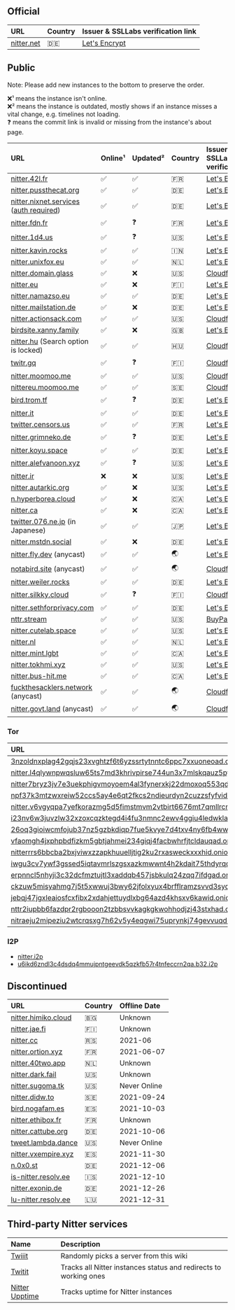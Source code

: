 ## Official

| URL                              | Country | Issuer & SSLLabs verification&nbsp;link                                    |
| :------------------------------- | :------ | :------------------------------------------------------------------------- |
| [nitter.net](https://nitter.net) | 🇩🇪      | [Let's Encrypt](https://www.ssllabs.com/ssltest/analyze.html?d=nitter.net) |

## Public

Note: Please add new instances to the bottom to preserve the order.

<!--
- nitter.snopyta.org admin ask us to "hide it from the top, otherwise it might get as popular as invidious"
-->

❌¹ means the instance isn't online. \
❌² means the instance is outdated, mostly shows if an instance misses a vital change, e.g. timelines not loading. \
❓ means the commit link is invalid or missing from the instance's about page.

| URL                                                            | Online¹ | Updated² | Country | Issuer & SSLLabs verificationlink                                                         |
| :------------------------------------------------------------- | :------ | :------- | :------ | :---------------------------------------------------------------------------------------- |
| [nitter.42l.fr](https://nitter.42l.fr/)                        | ✅      | ✅       | 🇫🇷      | [Let's Encrypt](https://www.ssllabs.com/ssltest/analyze.html?d=nitter.42l.fr)             |
| [nitter.pussthecat.org](https://nitter.pussthecat.org)         | ✅      | ✅       | 🇩🇪      | [Let's Encrypt](https://www.ssllabs.com/ssltest/analyze.html?d=nitter.pussthecat.org)     |
| [nitter.nixnet.services](https://nitter.nixnet.services/) ([auth required](https://nixnet.services/blog/nitter-behind-http-basic-auth/)) | ✅ | ✅ | 🇩🇪 | [Let's Encrypt](https://www.ssllabs.com/ssltest/analyze.html?d=nitter.nixnet.services)    |
| [nitter.fdn.fr](https://nitter.fdn.fr/)                        | ✅      | ❓       | 🇫🇷      | [Let's Encrypt](https://www.ssllabs.com/ssltest/analyze.html?d=nitter.fdn.fr)             |
| [nitter.1d4.us](https://nitter.1d4.us/)                        | ✅      | ❓       | 🇺🇸      | [Let's Encrypt](https://www.ssllabs.com/ssltest/analyze.html?d=nitter.1d4.us)             |
| [nitter.kavin.rocks](https://nitter.kavin.rocks)               | ✅      | ✅       | 🇮🇳      | [Let's Encrypt](https://www.ssllabs.com/ssltest/analyze.html?d=nitter.kavin.rocks)        |
| [nitter.unixfox.eu](https://nitter.unixfox.eu)                 | ✅      | ✅       | 🇳🇱      | [Let's Encrypt](https://www.ssllabs.com/ssltest/analyze.html?d=nitter.unixfox.eu)         |
| [nitter.domain.glass](https://nitter.domain.glass)             | ✅      | ❌       | 🇺🇸      | [Cloudflare](https://www.ssllabs.com/ssltest/analyze.html?d=nitter.domain.glass)          |
| [nitter.eu](https://nitter.eu)                                 | ✅      | ❌       | 🇫🇮      | [Let's Encrypt](https://www.ssllabs.com/ssltest/analyze.html?d=nitter.eu)                 |
| [nitter.namazso.eu](https://nitter.namazso.eu)                 | ✅      | ✅       | 🇩🇪      | [Let's Encrypt](https://www.ssllabs.com/ssltest/analyze.html?d=nitter.namazso.eu)         |
| [nitter.mailstation.de](https://nitter.mailstation.de)         | ✅      | ❌       | 🇩🇪      | [Let's Encrypt](https://www.ssllabs.com/ssltest/analyze.html?d=nitter.mailstation.de)     |
| [nitter.actionsack.com](https://nitter.actionsack.com)         | ✅      | ✅       | 🇺🇸      | [Cloudflare](https://www.ssllabs.com/ssltest/analyze.html?d=nitter.actionsack.com)        |
| [birdsite.xanny.family](https://birdsite.xanny.family)         | ✅      | ❌       | 🇬🇧      | [Let's Encrypt](https://www.ssllabs.com/ssltest/analyze.html?d=birdsite.xanny.family)     |
| [nitter.hu](https://nitter.hu) (Search option is locked)       | ✅      | ✅       | 🇭🇺      | [Cloudflare](https://www.ssllabs.com/ssltest/analyze.html?d=nitter.hu)                    |
| [twitr.gq](https://twitr.gq/)                                  | ✅      | ❓       | 🇫🇮      | [Cloudflare](https://www.ssllabs.com/ssltest/analyze.html?d=twitr.gq)                     |
| [nitter.moomoo.me](https://nitter.moomoo.me)                   | ✅      | ✅       | 🇺🇸      | [Cloudflare](https://www.ssllabs.com/ssltest/analyze.html?d=nitter.moomoo.me)             |
| [nittereu.moomoo.me](https://nittereu.moomoo.me)               | ✅      | ✅       | 🇸🇪      | [Cloudflare](https://www.ssllabs.com/ssltest/analyze.html?d=nittereu.moomoo.me)           |
| [bird.trom.tf](https://bird.trom.tf/)                          | ✅      | ❓       | 🇩🇪      | [Let's Encrypt](https://www.ssllabs.com/ssltest/analyze.html?d=bird.trom.tf)              |
| [nitter.it](https://nitter.it)                                 | ✅      | ✅       | 🇩🇪      | [Let's Encrypt](https://www.ssllabs.com/ssltest/analyze.html?d=nitter.it)                       |
| [twitter.censors.us](https://twitter.censors.us)               | ✅      | ✅       | 🇫🇷      | [Let's Encrypt](https://www.ssllabs.com/ssltest/analyze.html?d=twitter.censors.us)        |
| [nitter.grimneko.de](https://nitter.grimneko.de)               | ✅      | ❓       | 🇩🇪      | [Let's Encrypt](https://www.ssllabs.com/ssltest/analyze.html?d=nitter.grimneko.de)        |
| [nitter.koyu.space](https://nitter.koyu.space/)                | ✅      | ✅       | 🇩🇪      | [Let's Encrypt](https://www.ssllabs.com/ssltest/analyze.html?d=nitter.koyu.space)         |
| [nitter.alefvanoon.xyz](https://nitter.alefvanoon.xyz/)        | ✅      | ❓       | 🇺🇸      | [Let's Encrypt](https://www.ssllabs.com/ssltest/analyze.html?d=nitter.alefvanoon.xyz)     |
| [nitter.ir](https://nitter.ir/)                                | ❌      | ❌       | 🇺🇸      | [Let's Encrypt](https://www.ssllabs.com/ssltest/analyze.html?d=nitter.ir)                 |
| [nitter.autarkic.org](https://nitter.autarkic.org/)            | ✅      | ❌       | 🇺🇸      | [Let's Encrypt](https://www.ssllabs.com/ssltest/analyze.html?d=nitter.autarkic.org)       |
| [n.hyperborea.cloud](https://n.hyperborea.cloud/)              | ✅      | ❌       | 🇨🇦      | [Let's Encrypt](https://www.ssllabs.com/ssltest/analyze.html?d=n.hyperborea.cloud)        |
| [nitter.ca](https://nitter.ca/)                                | ✅      | ❌       | 🇨🇦      | [Let's Encrypt](https://www.ssllabs.com/ssltest/analyze.html?d=nitter.ca)                 |
| [twitter.076.ne.jp](https://twitter.076.ne.jp) (in Japanese)   | ✅      | ✅       | 🇯🇵      | [Let's Encrypt](https://www.ssllabs.com/ssltest/analyze.html?d=twitter.076.ne.jp)         |
| [nitter.mstdn.social](https://nitter.mstdn.social)             | ✅      | ❌       | 🇩🇪      | [Let's Encrypt](https://www.ssllabs.com/ssltest/analyze.html?d=nitter.mstdn.social)       |
| [nitter.fly.dev](https://nitter.fly.dev) (anycast)             | ✅      | ✅       | 🌏      | [Let's Encrypt](https://www.ssllabs.com/ssltest/analyze.html?d=nitter.fly.dev)            |
| [notabird.site](https://notabird.site) (anycast)               | ✅      | ✅       | 🌏      | [Cloudflare](https://www.ssllabs.com/ssltest/analyze.html?d=notabird.site)                |
| [nitter.weiler.rocks](https://nitter.weiler.rocks)             | ✅      | ✅       | 🇩🇪      | [Let's Encrypt](https://www.ssllabs.com/ssltest/analyze.html?d=nitter.weiler.rocks)       |
| [nitter.silkky.cloud](https://nitter.silkky.cloud)             | ✅      | ❓       | 🇫🇮      | [Cloudflare](https://www.ssllabs.com/ssltest/analyze.html?d=nitter.silkky.cloud)          |
| [nitter.sethforprivacy.com](https://nitter.sethforprivacy.com) | ✅      | ✅       | 🇩🇪      | [Let's Encrypt](https://www.ssllabs.com/ssltest/analyze.html?d=nitter.sethforprivacy.com) |
| [nttr.stream](https://nttr.stream)                             | ✅      | ✅       | 🇺🇸      | [BuyPass](https://www.ssllabs.com/ssltest/analyze.html?d=nttr.stream)                     |
| [nitter.cutelab.space](https://nitter.cutelab.space)           | ✅      | ✅       | 🇺🇸      | [Let's Encrypt](https://www.ssllabs.com/ssltest/analyze.html?d=nitter.cutelab.space)      |
| [nitter.nl](https://nitter.nl)                                 | ✅      | ✅       | 🇳🇱      | [Let's Encrypt](https://www.ssllabs.com/ssltest/analyze.html?d=nitter.nl)                 |
| [nitter.mint.lgbt](https://nitter.mint.lgbt)                   | ✅      | ✅       | 🇨🇦      | [Let's Encrypt](https://www.ssllabs.com/ssltest/analyze.html?d=nitter.mint.lgbt)                 |
| [nitter.tokhmi.xyz](https://nitter.tokhmi.xyz)                 | ✅      | ✅       | 🇺🇸      | [Let's Encrypt](https://www.ssllabs.com/ssltest/analyze.html?d=nitter.tokhmi.xyz)             |
| [nitter.bus-hit.me](https://nitter.bus-hit.me)                 | ✅      | ✅       | 🇨🇦      | [Let's Encrypt](https://www.ssllabs.com/ssltest/analyze.html?d=nitter.bus-hit.me)             
| [fuckthesacklers.network](https://fuckthesacklers.network) (anycast) | ✅      | ✅       | 🌏      | [Cloudflare](https://www.ssllabs.com/ssltest/analyze.html?d=fuckthesacklers.network) 
| [nitter.govt.land](https://nitter.govt.land) (anycast)                 | ✅      | ✅       | 🌏      | [Cloudflare](https://www.ssllabs.com/ssltest/analyze.html?d=nitter.govt.land)   |
### Tor
| URL                                                                                                                                                    |    |
| :----------------------------------------------------------------------------------------------------------------------------------------------------- | :- |
| [3nzoldnxplag42gqjs23xvghtzf6t6yzssrtytnntc6ppc7xxuoneoad.onion](http://3nzoldnxplag42gqjs23xvghtzf6t6yzssrtytnntc6ppc7xxuoneoad.onion/)               | ❌ |
| [nitter.l4qlywnpwqsluw65ts7md3khrivpirse744un3x7mlskqauz5pyuzgqd.onion](http://nitter.l4qlywnpwqsluw65ts7md3khrivpirse744un3x7mlskqauz5pyuzgqd.onion/) | ❌ |
| [nitter7bryz3jv7e3uekphigvmoyoem4al3fynerxkj22dmoxoq553qd.onion](http://nitter7bryz3jv7e3uekphigvmoyoem4al3fynerxkj22dmoxoq553qd.onion/)               | ✅ |
| [npf37k3mtzwxreiw52ccs5ay4e6qt2fkcs2ndieurdyn2cuzzsfyfvid.onion](http://npf37k3mtzwxreiw52ccs5ay4e6qt2fkcs2ndieurdyn2cuzzsfyfvid.onion/)               | ✅ |
| [nitter.v6vgyqpa7yefkorazmg5d5fimstmvm2vtbirt6676mt7qmllrcnwycqd.onion](http://nitter.v6vgyqpa7yefkorazmg5d5fimstmvm2vtbirt6676mt7qmllrcnwycqd.onion/) | ❌ |
| [i23nv6w3juvzlw32xzoxcqzktegd4i4fu3nmnc2ewv4ggiu4ledwklad.onion](http://i23nv6w3juvzlw32xzoxcqzktegd4i4fu3nmnc2ewv4ggiu4ledwklad.onion/)               | ❌ |
| [26oq3gioiwcmfojub37nz5gzbkdiqp7fue5kvye7d4txv4ny6fb4wwid.onion](http://26oq3gioiwcmfojub37nz5gzbkdiqp7fue5kvye7d4txv4ny6fb4wwid.onion/)               | ✅ |
| [vfaomgh4jxphpbdfizkm5gbtjahmei234giqj4facbwhrfjtcldauqad.onion](http://vfaomgh4jxphpbdfizkm5gbtjahmei234giqj4facbwhrfjtcldauqad.onion/)               | ✅ |
| [nitterrrs6bbcba2bxjviwxzzapkhuuelljtig2ku2rxasweckxxxhid.onion](http://nitterrrs6bbcba2bxjviwxzzapkhuuelljtig2ku2rxasweckxxxhid.onion/)               | ✅ |
| [iwgu3cv7ywf3gssed5iqtavmrlszgsxazkmwwnt4h2kdait75thdyrqd.onion](http://iwgu3cv7ywf3gssed5iqtavmrlszgsxazkmwwnt4h2kdait75thdyrqd.onion/)               | ✅ |
| [erpnncl5nhyji3c32dcfmztujtl3xaddqb457jsbkulq24zqq7ifdgad.onion](http://erpnncl5nhyji3c32dcfmztujtl3xaddqb457jsbkulq24zqq7ifdgad.onion/)               | ✅ |
| [ckzuw5misyahmg7j5t5xwwuj3bwy62jfolxyux4brfflramzsvvd3syd.onion](http://ckzuw5misyahmg7j5t5xwwuj3bwy62jfolxyux4brfflramzsvvd3syd.onion/)               | ✅ |
| [jebqj47jgxleaiosfcxfibx2xdahjettuydlxbg64azd4khsxv6kawid.onion](http://jebqj47jgxleaiosfcxfibx2xdahjettuydlxbg64azd4khsxv6kawid.onion/)               | ✅ |
| [nttr2iupbb6fazdpr2rgbooon2tzbbsvvkagkgkwohhodjzj43stxhad.onion](http://nttr2iupbb6fazdpr2rgbooon2tzbbsvvkagkgkwohhodjzj43stxhad.onion/)               | ✅ |
| [nitraeju2mipeziu2wtcrqsxg7h62v5y4eqgwi75uprynkj74gevvuqd.onion](http://nitraeju2mipeziu2wtcrqsxg7h62v5y4eqgwi75uprynkj74gevvuqd.onion/)               | ✅ |

### I2P
-   [nitter.i2p](http://axd6uavsstsrvstva4mzlzh4ct76rc6zdug3nxdgeitrzczhzf4q.b32.i2p/)
-   [u6ikd6zndl3c4dsdq4mmujpntgeevdk5qzkfb57r4tnfeccrn2qa.b32.i2p](http://u6ikd6zndl3c4dsdq4mmujpntgeevdk5qzkfb57r4tnfeccrn2qa.b32.i2p/)

## Discontinued
| URL                                                    | Country | Offline Date |
| :----------------------------------------------------- | :------ | :----------- |
| [nitter.himiko.cloud](https://nitter.himiko.cloud)     | 🇧🇬      | Unknown      |
| [nitter.jae.fi](https://nitter.jae.fi)                 | 🇫🇮      | Unknown      |
| [nitter.cc](https://nitter.cc)                         | 🇷🇸      | 2021-06      |
| [nitter.ortion.xyz](https://nitter.ortion.xyz)         | 🇫🇷      | 2021-06-07   |
| [nitter.40two.app](https://nitter.40two.app)           | 🇳🇱      | Unknown      |
| [nitter.dark.fail](https://nitter.dark.fail)           | 🇺🇸      | Unknown      |
| [nitter.sugoma.tk](https://nitter.sugoma.tk)           | 🇺🇸      | Never Online |
| [nitter.didw.to](https://nitter.didw.to)               | 🇸🇪      | 2021-09-24   |
| [bird.nogafam.es](https://bird.nogafam.es)             | 🇪🇸      | 2021-10-03   |
| [nitter.ethibox.fr](https://nitter.ethibox.fr)         | 🇫🇷      | Unknown      |
| [nitter.cattube.org](https://nitter.cattube.org/)      | 🇩🇪      | 2021-10-06   |
| [tweet.lambda.dance](https://tweet.lambda.dance)       | 🇺🇸      | Never Online |
| [nitter.vxempire.xyz](https://nitter.vxempire.xyz)     | 🇪🇸      | 2021-11-30   |
| [n.0x0.st](https://n.0x0.st/)                          | 🇩🇪      | 2021-12-06   |
| [is-nitter.resolv.ee](https://is-nitter.resolv.ee)     | 🇮🇸      | 2021-12-10   |
| [nitter.exonip.de](https://nitter.exonip.de/)          | 🇩🇪      | 2021-12-26   |
| [lu-nitter.resolv.ee](https://lu-nitter.resolv.ee)     | 🇱🇺      | 2021-12-31   |


## Third-party Nitter services
| Name                                                          | Description                                                      |
| :------------------------------------------------------------ | :--------------------------------------------------------------- |
| [Twiiit](https://twiiit.com)                                  | Randomly picks a server from this wiki                           |
| [Twitit](https://twitit.gq)                                   | Tracks all Nitter instances status and redirects to working ones |
| [Nitter Upptime](https://xnaas.github.io/nitter-instances/)   | Tracks uptime for Nitter instances  |
